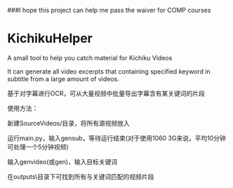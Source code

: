 ###I hope this project can help me pass the waiver for COMP courses

# KichikuHelper
A small tool to help you catch material for Kichiku Videos

It can generate all video excerpts that containing specified keyword in subtitle from a large amount of videos.

基于对字幕进行OCR，可从大量视频中批量导出字幕含有某关键词的片段



使用方法：

新建SourceVideos/目录，将所有源视频放入

运行main.py，输入gensub，等待运行结束(对于使用1060 3G来说，平均10分钟可处理一个5分钟视频)

输入genvideo(或gen)，输入目标关键词

在outputs\目录下可找到所有与关键词匹配的视频片段
